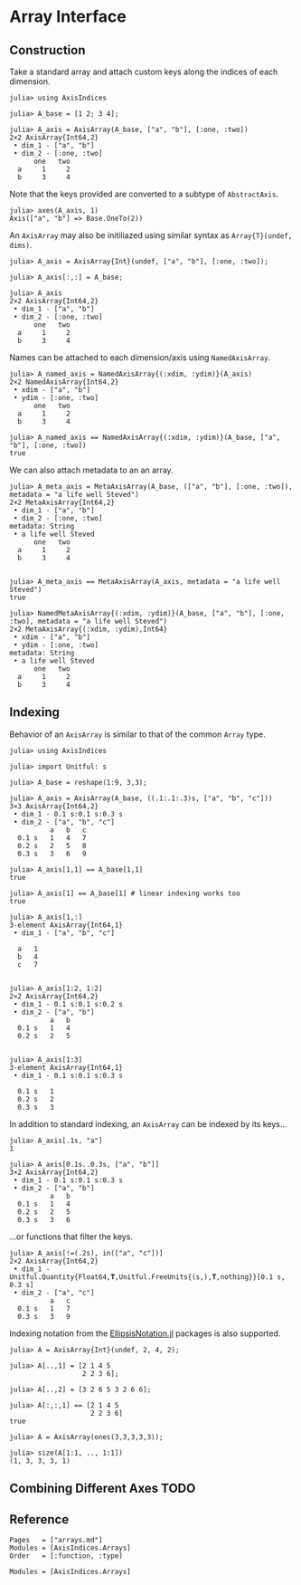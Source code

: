 # Array Interface

## Construction

Take a standard array and attach custom keys along the indices of each dimension.
```jldoctest arrays_interface
julia> using AxisIndices

julia> A_base = [1 2; 3 4];

julia> A_axis = AxisArray(A_base, ["a", "b"], [:one, :two])
2×2 AxisArray{Int64,2}
 • dim_1 - ["a", "b"]
 • dim_2 - [:one, :two]
      one   two  
  a     1     2  
  b     3     4  

```

Note that the keys provided are converted to a subtype of `AbstractAxis`.
```jldoctest arrays_interface
julia> axes(A_axis, 1)
Axis(["a", "b"] => Base.OneTo(2))

```

An `AxisArray` may also be initiliazed using similar syntax as `Array{T}(undef, dims)`.
```jldoctest arrays_interface
julia> A_axis = AxisArray{Int}(undef, ["a", "b"], [:one, :two]);

julia> A_axis[:,:] = A_base;

julia> A_axis
2×2 AxisArray{Int64,2}
 • dim_1 - ["a", "b"]
 • dim_2 - [:one, :two]
      one   two  
  a     1     2  
  b     3     4  

```

Names can be attached to each dimension/axis using `NamedAxisArray`.
```jldoctest arrays_interface
julia> A_named_axis = NamedAxisArray{(:xdim, :ydim)}(A_axis)
2×2 NamedAxisArray{Int64,2}
 • xdim - ["a", "b"]
 • ydim - [:one, :two]
      one   two  
  a     1     2  
  b     3     4  

julia> A_named_axis == NamedAxisArray{(:xdim, :ydim)}(A_base, ["a", "b"], [:one, :two])
true

```

We can also attach metadata to an an array.
```jldoctest arrays_interface
julia> A_meta_axis = MetaAxisArray(A_base, (["a", "b"], [:one, :two]), metadata = "a life well Steved")
2×2 MetaAxisArray{Int64,2}
 • dim_1 - ["a", "b"]
 • dim_2 - [:one, :two]
metadata: String
 • a life well Steved
      one   two
  a     1     2
  b     3     4


julia> A_meta_axis == MetaAxisArray(A_axis, metadata = "a life well Steved")
true

julia> NamedMetaAxisArray{(:xdim, :ydim)}(A_base, ["a", "b"], [:one, :two], metadata = "a life well Steved")
2×2 MetaAxisArray{(:xdim, :ydim),Int64}
 • xdim - ["a", "b"]
 • ydim - [:one, :two]
metadata: String
 • a life well Steved
      one   two
  a     1     2
  b     3     4

```


## Indexing

Behavior of an `AxisArray` is similar to that of the common `Array` type.

```jldoctest indexing_examples
julia> using AxisIndices

julia> import Unitful: s

julia> A_base = reshape(1:9, 3,3);

julia> A_axis = AxisArray(A_base, ((.1:.1:.3)s, ["a", "b", "c"]))
3×3 AxisArray{Int64,2}
 • dim_1 - 0.1 s:0.1 s:0.3 s
 • dim_2 - ["a", "b", "c"]
          a   b   c
  0.1 s   1   4   7
  0.2 s   2   5   8
  0.3 s   3   6   9

julia> A_axis[1,1] == A_base[1,1]
true

julia> A_axis[1] == A_base[1] # linear indexing works too
true

julia> A_axis[1,:]
3-element AxisArray{Int64,1}
 • dim_1 - ["a", "b", "c"]

  a   1
  b   4
  c   7


julia> A_axis[1:2, 1:2]
2×2 AxisArray{Int64,2}
 • dim_1 - 0.1 s:0.1 s:0.2 s
 • dim_2 - ["a", "b"]
          a   b
  0.1 s   1   4
  0.2 s   2   5


julia> A_axis[1:3]
3-element AxisArray{Int64,1}
 • dim_1 - 0.1 s:0.1 s:0.3 s

  0.1 s   1
  0.2 s   2
  0.3 s   3

```

In addition to standard indexing, an `AxisArray` can be indexed by its keys...
```jldoctest indexing_examples
julia> A_axis[.1s, "a"]
1

julia> A_axis[0.1s..0.3s, ["a", "b"]]
3×2 AxisArray{Int64,2}
 • dim_1 - 0.1 s:0.1 s:0.3 s
 • dim_2 - ["a", "b"]
          a   b
  0.1 s   1   4
  0.2 s   2   5
  0.3 s   3   6

```


...or functions that filter the keys.
```jldoctest indexing_examples
julia> A_axis[!=(.2s), in(["a", "c"])]
2×2 AxisArray{Int64,2}
 • dim_1 - Unitful.Quantity{Float64,𝐓,Unitful.FreeUnits{(s,),𝐓,nothing}}[0.1 s, 0.3 s]
 • dim_2 - ["a", "c"]
          a   c
  0.1 s   1   7
  0.3 s   3   9

```

Indexing notation from the [EllipsisNotation.jl](https://github.com/ChrisRackauckas/EllipsisNotation.jl) packages is also supported.
```jldoctest indexing_examples
julia> A = AxisArray{Int}(undef, 2, 4, 2);

julia> A[..,1] = [2 1 4 5
                  2 2 3 6];

julia> A[..,2] = [3 2 6 5 3 2 6 6];

julia> A[:,:,1] == [2 1 4 5
                    2 2 3 6]
true

julia> A = AxisArray(ones(3,3,3,3,3));

julia> size(A[1:1, .., 1:1])
(1, 3, 3, 3, 1)

```

## Combining Different Axes TODO


## Reference

```@index
Pages   = ["arrays.md"]
Modules = [AxisIndices.Arrays]
Order   = [:function, :type]
```

```@autodocs
Modules = [AxisIndices.Arrays]
```
